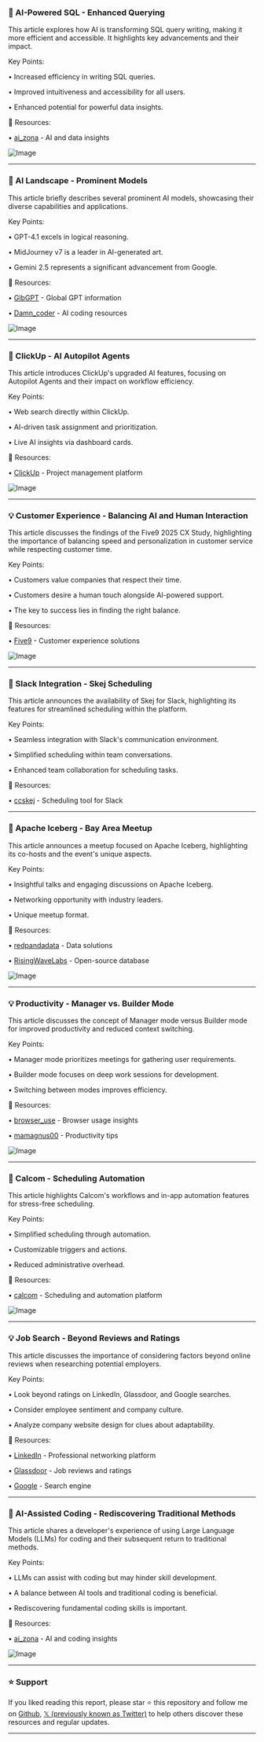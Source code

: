 ### 🤖 AI-Powered SQL - Enhanced Querying

This article explores how AI is transforming SQL query writing, making it more efficient and accessible.  It highlights key advancements and their impact.

Key Points:

• Increased efficiency in writing SQL queries.

• Improved intuitiveness and accessibility for all users.

• Enhanced potential for powerful data insights.


🔗 Resources:

• [ai_zona](https://x.com/ai_zona) - AI and data insights


![Image](https://pbs.twimg.com/media/GrJk5QuWYAAqZNn?format=jpg&name=small)

---
### 🤖 AI Landscape - Prominent Models

This article briefly describes several prominent AI models, showcasing their diverse capabilities and applications.


Key Points:

• GPT-4.1 excels in logical reasoning.

• MidJourney v7 is a leader in AI-generated art.

• Gemini 2.5 represents a significant advancement from Google.


🔗 Resources:

• [GlbGPT](https://x.com/GlbGPT) - Global GPT information

• [Damn_coder](https://x.com/Damn_coder) - AI coding resources


![Image](https://pbs.twimg.com/media/GrJWUkHaAAQKZPj?format=jpg&name=small)

---
### 🚀 ClickUp - AI Autopilot Agents

This article introduces ClickUp's upgraded AI features, focusing on Autopilot Agents and their impact on workflow efficiency.

Key Points:

• Web search directly within ClickUp.

• AI-driven task assignment and prioritization.

• Live AI insights via dashboard cards.


🔗 Resources:

• [ClickUp](https://x.com/clickup) - Project management platform


![Image](https://pbs.twimg.com/amplify_video_thumb/1923472763072737280/img/1pk2irhIADA2czLo.jpg)

---
### 💡 Customer Experience - Balancing AI and Human Interaction

This article discusses the findings of the Five9 2025 CX Study, highlighting the importance of balancing speed and personalization in customer service while respecting customer time.

Key Points:

• Customers value companies that respect their time.

•  Customers desire a human touch alongside AI-powered support.

• The key to success lies in finding the right balance.


🔗 Resources:

• [Five9](https://x.com/Five9) -  Customer experience solutions

![Image](https://pbs.twimg.com/media/GrGMhvxXEAAijBS?format=jpg&name=small)

---
### 🚀 Slack Integration - Skej Scheduling

This article announces the availability of Skej for Slack, highlighting its features for streamlined scheduling within the platform.

Key Points:

• Seamless integration with Slack's communication environment.

• Simplified scheduling within team conversations.

• Enhanced team collaboration for scheduling tasks.


🔗 Resources:

• [ccskej](https://x.com/ccskej) - Scheduling tool for Slack


---
### 🤖 Apache Iceberg - Bay Area Meetup

This article announces a meetup focused on Apache Iceberg, highlighting its co-hosts and the event's unique aspects.

Key Points:

• Insightful talks and engaging discussions on Apache Iceberg.

• Networking opportunity with industry leaders.

•  Unique meetup format.


🔗 Resources:

• [redpandadata](https://x.com/redpandadata) - Data solutions

• [RisingWaveLabs](https://x.com/RisingWaveLabs) - Open-source database


![Image](https://pbs.twimg.com/media/Gq0IaWPXAAELqrn?format=png&name=small)

---
### 💡 Productivity - Manager vs. Builder Mode

This article discusses the concept of Manager mode versus Builder mode for improved productivity and reduced context switching.

Key Points:

• Manager mode prioritizes meetings for gathering user requirements.

• Builder mode focuses on deep work sessions for development.

• Switching between modes improves efficiency.


🔗 Resources:

• [browser_use](https://x.com/browser_use) - Browser usage insights

• [mamagnus00](https://x.com/mamagnus00) - Productivity tips


![Image](https://pbs.twimg.com/media/GrEdfcjWkAAVs56?format=jpg&name=900x900)

---
### 🚀 Calcom - Scheduling Automation

This article highlights Calcom's workflows and in-app automation features for stress-free scheduling.

Key Points:

• Simplified scheduling through automation.

• Customizable triggers and actions.

• Reduced administrative overhead.


🔗 Resources:

• [calcom](https://x.com/calcom) - Scheduling and automation platform


![Image](https://pbs.twimg.com/media/GrEhh2KXQAAVmh1?format=jpg&name=small)

---
### 💡 Job Search - Beyond Reviews and Ratings

This article discusses the importance of considering factors beyond online reviews when researching potential employers.

Key Points:

• Look beyond ratings on LinkedIn, Glassdoor, and Google searches.

• Consider employee sentiment and company culture.

• Analyze company website design for clues about adaptability.


🔗 Resources:

• [LinkedIn](https://x.com/LinkedIn) - Professional networking platform

• [Glassdoor](https://x.com/Glassdoor) - Job reviews and ratings

• [Google](https://x.com/Google) - Search engine


---
### 🤖 AI-Assisted Coding - Rediscovering Traditional Methods

This article shares a developer's experience of using Large Language Models (LLMs) for coding and their subsequent return to traditional methods.

Key Points:

•  LLMs can assist with coding but may hinder skill development.

• A balance between AI tools and traditional coding is beneficial.

•  Rediscovering fundamental coding skills is important.


🔗 Resources:

• [ai_zona](https://x.com/ai_zona) - AI and coding insights


![Image](https://pbs.twimg.com/media/GrEbaQ_X0AAQw-Y?format=jpg&name=small)


---

### ⭐️ Support

If you liked reading this report, please star ⭐️ this repository and follow me on [Github](https://github.com/Drix10), [𝕏 (previously known as Twitter)](https://x.com/DRIX_10_) to help others discover these resources and regular updates.

---